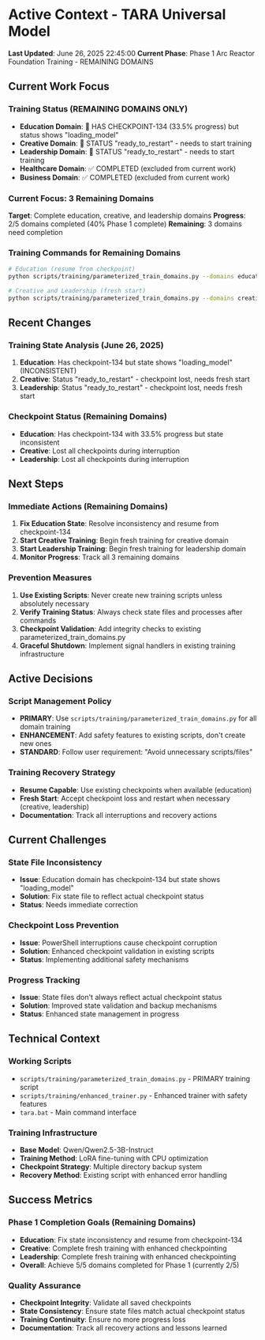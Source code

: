 # Active Context - TARA Universal Model

**Last Updated**: June 26, 2025 22:45:00
**Current Phase**: Phase 1 Arc Reactor Foundation Training - REMAINING DOMAINS

## Current Work Focus

### Training Status (REMAINING DOMAINS ONLY)
- **Education Domain**: 🔄 HAS CHECKPOINT-134 (33.5% progress) but status shows "loading_model"
- **Creative Domain**: 🔄 STATUS "ready_to_restart" - needs to start training
- **Leadership Domain**: 🔄 STATUS "ready_to_restart" - needs to start training
- **Healthcare Domain**: ✅ COMPLETED (excluded from current work)
- **Business Domain**: ✅ COMPLETED (excluded from current work)

### Current Focus: 3 Remaining Domains
**Target**: Complete education, creative, and leadership domains
**Progress**: 2/5 domains completed (40% Phase 1 complete)
**Remaining**: 3 domains need completion

### Training Commands for Remaining Domains
```bash
# Education (resume from checkpoint)
python scripts/training/parameterized_train_domains.py --domains education

# Creative and Leadership (fresh start)
python scripts/training/parameterized_train_domains.py --domains creative,leadership --force_fresh
```

## Recent Changes

### Training State Analysis (June 26, 2025)
1. **Education**: Has checkpoint-134 but state shows "loading_model" (INCONSISTENT)
2. **Creative**: Status "ready_to_restart" - checkpoint lost, needs fresh start
3. **Leadership**: Status "ready_to_restart" - checkpoint lost, needs fresh start

### Checkpoint Status (Remaining Domains)
- **Education**: Has checkpoint-134 with 33.5% progress but state inconsistent
- **Creative**: Lost all checkpoints during interruption
- **Leadership**: Lost all checkpoints during interruption

## Next Steps

### Immediate Actions (Remaining Domains)
1. **Fix Education State**: Resolve inconsistency and resume from checkpoint-134
2. **Start Creative Training**: Begin fresh training for creative domain
3. **Start Leadership Training**: Begin fresh training for leadership domain
4. **Monitor Progress**: Track all 3 remaining domains

### Prevention Measures
1. **Use Existing Scripts**: Never create new training scripts unless absolutely necessary
2. **Verify Training Status**: Always check state files and processes after commands
3. **Checkpoint Validation**: Add integrity checks to existing parameterized_train_domains.py
4. **Graceful Shutdown**: Implement signal handlers in existing training infrastructure

## Active Decisions

### Script Management Policy
- **PRIMARY**: Use `scripts/training/parameterized_train_domains.py` for all domain training
- **ENHANCEMENT**: Add safety features to existing scripts, don't create new ones
- **STANDARD**: Follow user requirement: "Avoid unnecessary scripts/files"

### Training Recovery Strategy
- **Resume Capable**: Use existing checkpoints when available (education)
- **Fresh Start**: Accept checkpoint loss and restart when necessary (creative, leadership)
- **Documentation**: Track all interruptions and recovery actions

## Current Challenges

### State File Inconsistency
- **Issue**: Education domain has checkpoint-134 but state shows "loading_model"
- **Solution**: Fix state file to reflect actual checkpoint status
- **Status**: Needs immediate correction

### Checkpoint Loss Prevention
- **Issue**: PowerShell interruptions cause checkpoint corruption
- **Solution**: Enhanced checkpoint validation in existing scripts
- **Status**: Implementing additional safety mechanisms

### Progress Tracking
- **Issue**: State files don't always reflect actual checkpoint status
- **Solution**: Improved state validation and backup mechanisms
- **Status**: Enhanced state management in progress

## Technical Context

### Working Scripts
- `scripts/training/parameterized_train_domains.py` - PRIMARY training script
- `scripts/training/enhanced_trainer.py` - Enhanced trainer with safety features
- `tara.bat` - Main command interface

### Training Infrastructure
- **Base Model**: Qwen/Qwen2.5-3B-Instruct
- **Training Method**: LoRA fine-tuning with CPU optimization
- **Checkpoint Strategy**: Multiple directory backup system
- **Recovery Method**: Existing script with enhanced error handling

## Success Metrics

### Phase 1 Completion Goals (Remaining Domains)
- **Education**: Fix state inconsistency and resume from checkpoint-134
- **Creative**: Complete fresh training with enhanced checkpointing
- **Leadership**: Complete fresh training with enhanced checkpointing
- **Overall**: Achieve 5/5 domains completed for Phase 1 (currently 2/5)

### Quality Assurance
- **Checkpoint Integrity**: Validate all saved checkpoints
- **State Consistency**: Ensure state files match actual checkpoint status
- **Training Continuity**: Ensure no more progress loss
- **Documentation**: Track all recovery actions and lessons learned 